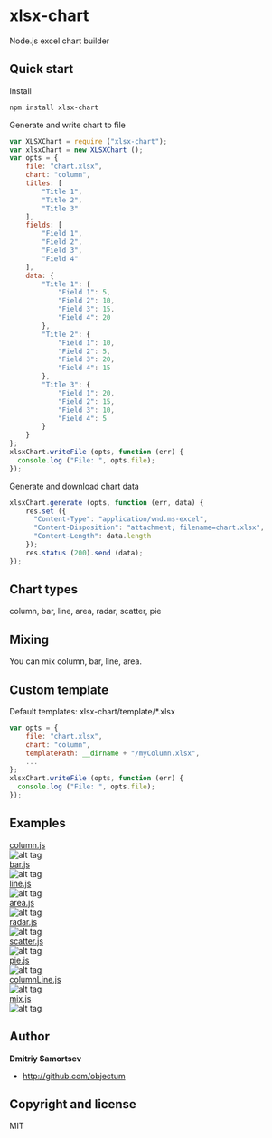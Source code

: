 # xlsx-chart
Node.js excel chart builder

## Quick start

Install
```bash
npm install xlsx-chart
```

Generate and write chart to file
```js
var XLSXChart = require ("xlsx-chart");
var xlsxChart = new XLSXChart ();
var opts = {
	file: "chart.xlsx",
	chart: "column",
	titles: [
		"Title 1",
		"Title 2",
		"Title 3"
	],
	fields: [
		"Field 1",
		"Field 2",
		"Field 3",
		"Field 4"
	],
	data: {
		"Title 1": {
			"Field 1": 5,
			"Field 2": 10,
			"Field 3": 15,
			"Field 4": 20 
		},
		"Title 2": {
			"Field 1": 10,
			"Field 2": 5,
			"Field 3": 20,
			"Field 4": 15
		},
		"Title 3": {
			"Field 1": 20,
			"Field 2": 15,
			"Field 3": 10,
			"Field 4": 5
		}
	}
};
xlsxChart.writeFile (opts, function (err) {
  console.log ("File: ", opts.file);
});

```

Generate and download chart data
```js
xlsxChart.generate (opts, function (err, data) {
	res.set ({
	  "Content-Type": "application/vnd.ms-excel",
	  "Content-Disposition": "attachment; filename=chart.xlsx",
	  "Content-Length": data.length
	});
	res.status (200).send (data);
});

```

## Chart types

column, bar, line, area, radar, scatter, pie

## Mixing

You can mix column, bar, line, area.

## Custom template

Default templates: xlsx-chart/template/*.xlsx
```js
var opts = {
	file: "chart.xlsx",
	chart: "column",
	templatePath: __dirname + "/myColumn.xlsx",
	...
};
xlsxChart.writeFile (opts, function (err) {
  console.log ("File: ", opts.file);
});

```

## Examples

<a href="examples/column.js">column.js</a>  
![alt tag](https://raw.github.com/objectum/xlsx-chart/master/examples/column.png)  
<a href="examples/bar.js">bar.js</a>  
![alt tag](https://raw.github.com/objectum/xlsx-chart/master/examples/bar.png)  
<a href="examples/line.js">line.js</a>  
![alt tag](https://raw.github.com/objectum/xlsx-chart/master/examples/line.png)  
<a href="examples/area.js">area.js</a>  
![alt tag](https://raw.github.com/objectum/xlsx-chart/master/examples/area.png)  
<a href="examples/radar.js">radar.js</a>  
![alt tag](https://raw.github.com/objectum/xlsx-chart/master/examples/radar.png)  
<a href="examples/scatter.js">scatter.js</a>  
![alt tag](https://raw.github.com/objectum/xlsx-chart/master/examples/scatter.png)  
<a href="examples/pie.js">pie.js</a>  
![alt tag](https://raw.github.com/objectum/xlsx-chart/master/examples/pie.png)  
<a href="examples/columnLine.js">columnLine.js</a>  
![alt tag](https://raw.github.com/objectum/xlsx-chart/master/examples/columnLine.png)  
<a href="examples/mix.js">mix.js</a>  
![alt tag](https://raw.github.com/objectum/xlsx-chart/master/examples/mix.png)  

## Author

**Dmitriy Samortsev**

+ http://github.com/objectum


## Copyright and license

MIT
